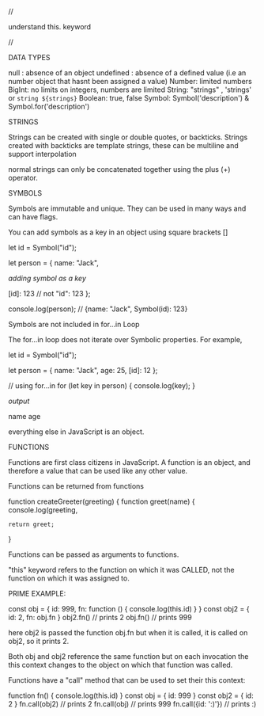 //

understand this. keyword

//

DATA TYPES

null : absence of an object
undefined : absence of a defined
            value (i.e an
            number object that hasnt
            been assigned a value)
Number: limited numbers
BigInt: no limits on integers,
        numbers are limited
String: "strings" , 'strings' or
        `string ${strings}`
Boolean: true, false
Symbol: Symbol('description')
        & Symbol.for('description')


STRINGS


Strings can be created with single
or double quotes, or
backticks. Strings created with
backticks are template
strings, these can be multiline
and support interpolation

normal strings can only
be concatenated together using the
plus (+) operator.


SYMBOLS

Symbols are immutable and unique. 
They can be used in
many ways and can have flags.

You can add symbols as a key in an
object using square brackets []


let id = Symbol("id");

let person = { name: "Jack",

*adding symbol as a key*

[id]: 123 // not "id": 123 };

console.log(person); // {name: "Jack",
Symbol(id): 123}


Symbols are not included in for...in Loop

The for...in loop does not iterate
over Symbolic properties. For example,

let id = Symbol("id");

let person = {
    name: "Jack",
    age: 25,
    [id]: 12
};

// using for...in
for (let key in person) {
    console.log(key); }

*output*

name
age



everything else in JavaScript is an object.















FUNCTIONS

Functions are first class citizens
in JavaScript.
A function is an object, and therefore
a value that can be used like any
other value.


Functions can be returned from functions

function createGreeter(greeting)
{
    function greet(name)
    {
        console.log(greeting, 

    return greet;
}

Functions can be passed as arguments
to functions.


"this" keyword refers to the function
on which it was CALLED, not the 
function on which it was assigned to.

PRIME EXAMPLE:


const obj = { id: 999, fn: function ()
            { console.log(this.id) } }
const obj2 = { id: 2, fn: obj.fn }
obj2.fn() // prints 2
obj.fn() // prints 999

here obj2 is passed the function obj.fn
but when it is called, it is called
on obj2, so it prints 2.


Both obj and obj2 reference the same
function but on each invocation the
this context changes to the object
on which that function was called.


Functions have a "call" method that
can be used
to set their this context:

function fn() { console.log(this.id) }
const obj = { id: 999 }
const obj2 = { id: 2 }
fn.call(obj2) // prints 2
fn.call(obj) // prints 999
fn.call({id: ':)'}) // prints :)

